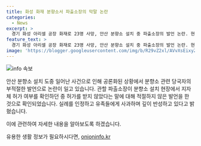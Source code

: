 ```yaml
---
title: 화성 화재 분향소서 파출소장의 막말 논란
categories:
  - News
excerpt: >
  경기 화성 아리셀 공장 화재로 23명 사망, 안산 분향소 설치 중 파출소장의 발언 논란. 현장에서 허가 확인 중에도 불쾌한 발언을 한 A 씨에 대한 비판이 높아지고 있다. 대책위는 다문화 지역인 안산에서 외국인 포함하여 사망자를 기리기 위해 분향소를 설치했으며, 경기남부경찰청은 A 씨의 부적절한 발언을 확인하고 사과 및 반성하고 있다고 밝혔다.
feature_text: >
  경기 화성 아리셀 공장 화재로 23명 사망, 안산 분향소 설치 중 파출소장의 발언 논란. 현장에서 허가 확인 중에도 불쾌한 발언을 한 A 씨에 대한 비판이 높아지고 있다. 대책위는 다문화 지역인 안산에서 외국인 포함하여 사망자를 기리기 위해 분향소를 설치했으며, 경기남부경찰청은 A 씨의 부적절한 발언을 확인하고 사과 및 반성하고 있다고 밝혔다.
image: 'https://blogger.googleusercontent.com/img/b/R29vZ2xl/AVvXsEixyZcFfHzMRdzZMjFBmAUKJYCLCGyLL1o632UiGVXcaFdKo_bkvkuCioo0uUKlGfBVcT3P84aROyZIXSBEx3Aw5nCQ3pTgDom1WDC4m8eifvWiAmWEEVb4x6G_l8C0QH225ldMjyaFvpxGEBGNO37VmDTDMHGhJPq73UglMfDca1-0aw/s1600/blogspot.png'
---
```


<p><img src="https://blogger.googleusercontent.com/img/b/R29vZ2xl/AVvXsEixyZcFfHzMRdzZMjFBmAUKJYCLCGyLL1o632UiGVXcaFdKo_bkvkuCioo0uUKlGfBVcT3P84aROyZIXSBEx3Aw5nCQ3pTgDom1WDC4m8eifvWiAmWEEVb4x6G_l8C0QH225ldMjyaFvpxGEBGNO37VmDTDMHGhJPq73UglMfDca1-0aw/s1600/blogspot.png" alt="info 속보" /></p>

<p>안산 분향소 설치 도중 일어난 사건으로 인해 공론화된 상황에서 분향소 관련 당국자의 부적절한 발언으로 논란이 일고 있습니다. 관할 파출소장이 분향소 설치 현장에서 지자체 허가 여부를 확인하던 중 허가를 받지 않았다는 말에 대해 적절하지 않은 발언을 한 것으로 확인되었습니다. 실례를 인정하고 유족들에게 사과하며 깊이 반성하고 있다고 밝혔습니다.</p>

<p>이에 관련하여 자세한 내용을 알아보도록 하겠습니다.</p>
유용한 생활 정보가 필요하시다면, <a href="https://onioninfo.kr" rel="dofollow">onioninfo.kr</a>


